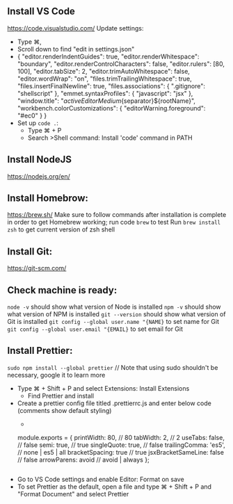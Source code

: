 ## Install VS Code
https://code.visualstudio.com/
Update settings:
- Type ⌘,
- Scroll down to find "edit in settings.json"
-  {
    "editor.renderIndentGuides": true,
    "editor.renderWhitespace": "boundary",
    "editor.renderControlCharacters": false,
    "editor.rulers": [80, 100],
    "editor.tabSize": 2,
    "editor.trimAutoWhitespace": false,
    "editor.wordWrap": "on",
    "files.trimTrailingWhitespace": true,
    "files.insertFinalNewline": true,
    "files.associations": {
      ".gitignore": "shellscript"
    },
    "emmet.syntaxProfiles": { "javascript": "jsx" },
    "window.title": "${activeEditorMedium}${separator}${rootName}",
    "workbench.colorCustomizations": {
      "editorWarning.foreground": "#ec0"
    }
  }
- Set up `code .`:
    - Type ⌘ + P
    - Search >Shell command: Install 'code' command in PATH

## Install NodeJS
https://nodejs.org/en/

## Install Homebrow:
https://brew.sh/
Make sure to follow commands after installation is complete in order to get Homebrew working; run code `brew` to test
Run `brew install zsh` to get current version of zsh shell

## Install Git:
https://git-scm.com/

## Check machine is ready:
`node -v` should show what version of Node is installed
`npm -v` should show what version of NPM is installed
`git --version` should show what version of Git is installed
`git config --global user.name "{NAME}` to set name for Git
`git config --global user.email "{EMAIL}` to set email for Git

## Install Prettier:
`sudo npm install --global prettier` // Note that using sudo shouldn't be necessary, google it to learn more
- Type ⌘ + Shift + P and select Extensions: Install Extensions
    - Find Prettier and install
- Create a prettier config file titled .prettierrc.js and enter below code (comments show default styling)
    - ```
    module.exports = { printWidth: 80, // 80
      tabWidth: 2, // 2
      useTabs: false, // false
      semi: true, // true
      singleQuote: true, // false
      trailingComma: 'es5', // none | es5 | all
      bracketSpacing: true // true
      jsxBracketSameLine: false // false
      arrowParens: avoid // avoid | always
    };
    ```
- Go to VS Code settings and enable Editor: Format on save
- To set Prettier as the default, open a file and type ⌘ + Shift + P and "Format Document" and select Prettier
